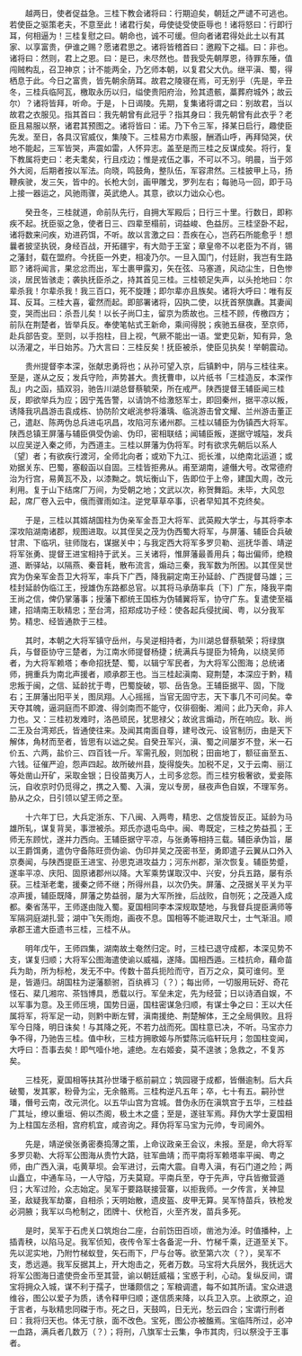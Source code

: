 <!-- { "loadSidebar": true } -->
　　越两日，使者促益急。三桂下教会诸将曰：行期迫矣，朝廷之严谴不可逃也。若使臣之驱策老夫，不意至此！诸君行矣，毋使徒受使臣辱也！诸将怒曰：行即行耳，何相逼为！三桂复慰之曰。朝命也，诚不可缓。但向者诸君得处此土以有其家、以享富贵，伊谁之赐？愿诸君思之。诸将皆稽首曰：邀殿下之福。曰：非也。诸将曰：然则，君上之恩。曰：是已，未尽然也。昔我受先朝厚恩，待罪东陲，值闯贼构乱，召卫神京；计不能两全，乃乞师本朝，以复君父大仇。继平滇、蜀，得栖息于此。今日之富贵，皆先朝余荫耳。故君之陵寝在焉，可无别乎（先是，辛丑冬，三桂兵临阿瓦，檄取永历以归，缢使贵阳府治，殓其遗骸，藁葬府城外；故云尔）？诸将皆拜，听命。于是，卜日谒陵。先期，复集诸将谓之曰：别故君，当以故君之衣服见。指其首曰：我先朝曾有此冠乎？指其身曰：我先朝曾有此衣乎？老臣且易服以祭，诸君其预图之。诸将皆曰：诺。乃下令三军，择某日启行，趣使臣先发。至日，各具汉官威仪，集陵下。三桂易方巾素服，酬酒山呼，再拜恸哭，伏地不能起，三军皆哭，声震如雷，人怀异志。盖至是而三桂之反谋成矣。将行，复下教属将吏曰：老夫耄矣，行且戍边；惟是戎伍之事，不可以不习。明晨，当于郊外大阅，后期者按以军法。向晓，鸣鼓角，整队伍，军容肃然。三桂披甲上马，扬鞭疾驶，发三矢，皆中的。长枪大剑，画甲雕戈，罗列左右；每驰马一回，即于马上接一器运之，风驰雨骤，英武绝人。其意，欲以力诎众心也。

　　癸丑冬，三桂就道，命前队先行，自拥大军殿后；日行三十里。行数日，即称疾不起。抚臣驱之急，使者日三、四辈至榻前，词益峻、色益厉。三桂坚卧不起，诸将数来问疾，劝进药饵，不听。故以言激之曰：吾疾在心，岂药石所能愈乎！想曩者披坚执锐，身经百战，开拓疆宇，有大勋于王室；章皇帝不以老臣为不肖，锡之藩封，载在盟府。今抚臣一外吏，相凌乃尔。一旦入国门，付廷尉，我岂有生路耶？诸将闻言，果忿忿而出，军士裹甲露刃，矢在弦、马塞道，风动尘生，日色惨淡，居民皆骇走；袭执抚臣杀之，持其首见三桂。三桂顿足失声，以头抢地曰：尔辈杀我！尔辈杀我！我三百口，死不旋踵；即尔辈亦且族矣。诸将大呼曰：唯有反耳、反耳。三桂大喜，霍然而起。即部署诸将，囚执二使，以抚首祭旗纛。其妻闻变，哭而出曰：杀吾儿矣！以长子尚□主，留京为质故也。三桂不顾，传檄四方；前队在荆楚者，皆举兵反。奉使笔帖式王新命，乘间得脱；疾驰五昼夜，至京师，赴兵部告变。至则，以手抱柱，目上视，气厥不能出一语。堂吏见新，知有异，急以汤灌之，半日始苏。乃大言曰：三桂反矣！抚臣被杀，使臣见执矣！举朝震动。

　　贵州提督李本深，张献忠勇将也；从孙可望入京，后镇黔中，阴与三桂往来。至是，遂从之反；发兵守险，声势甚大。贵抚曹申，以片纸书「三桂造反，本深作乱」内之函，插双羽，驰告川湖总督蔡毓荣，所在戒严。陕西提督王辅臣闻三桂反，即欲举兵为应；因宁羗告警，以请饷不给激怒军士，即回秦州，据平凉以叛，诱降我巩昌游击袁成栋、协防阶文岷洮参将潘瑀、临洮游击曾文耀、兰州游击董正己，遣赵、陈两伪总兵进屯巩昌，攻陷河东诸州郡。三桂以辅臣为伪镇西大将军。陕西总镇王屏藩与辅臣俱受伪谕、伪印，密相联结；闻辅臣叛，遂据守城隘，发兵以应吴逆入秦之师，为西道主。三桂以屏藩为伪将军。时有欲求先朝后以系人〔望〕者；有欲疾行渡河，全师北向者；或劝下九江、扼长淮，以绝南北运道；或劝据关东、巴蜀，塞殽函以自固。三桂皆拒弗从。甫至湖南，遽僭大号。改常德府治为行宫，易黄瓦不及，以漆黝之。筑坛衡山下，告即位于上帝，建国大周，改元利用。复于山下结席厂万间，为受朝之地；文武以次，称贺舞蹈。未毕，大风忽起，席厂卷入云中，俄而骤雨如注。逆党草草卒事，识者早知其不克终矣。

　　于是，三桂以其婿胡国柱为伪亲军金吾卫大将军、武英殿大学士，与其将李本深攻陷湖南诸郡，规图进取。以其侄吴之茂为伪西蜀大将军，与屏藩、辅臣合兵破甘肃、下临巩，驻师陇右，谋据关中；与我定西大将军多罗贝勒、巡抚华善、靖逆将军张勇、提督王进宝相持于武关。三关诸将，惟屏藩最善用兵；每出偏师，绝粮道、断驿站，以隔燕、秦音耗，散布流言，煽动三秦，我军数为所困。以其侄吴世宾为伪亲军金吾卫大将军，率兵下广西，降我嗣定南王孙延龄、广西提督马雄；三桂封延龄伪临江王，授雄伪东路都总官。以其将马承荫率兵〔下〕广东，降我平南王尚之信，俾仍掌藩事；授藩下都统王国栋为伪辅翼将军，协守广东。复遣使至福建，招靖南王耿精忠；至台湾，招郑成功子经：使各起兵侵扰闽、粤，以分我军势。精忠、经皆通款于三桂。

　　其时，本朝之大将军镇守岳州，与吴逆相持者，为川湖总督蔡毓荣；将绿旗兵，与督臣协守三楚者，为江南水师提督杨捷；统满兵与提臣为犄角，以绕吴师者，为大将军赖塔；奉命招抚楚、蜀，以辑宁军民者，为大将军公图海；总统诸师，拥重兵为南北声援者，顺承郡王也。当三桂起滇南、窥荆楚，本深应于黔，精忠叛于闽，之信、延龄扰于粤，巴蜀旋破，鄂、岳告急。王辅臣据平、固，下陇右；王屏藩出阳平关，图凤翔。人心摇摇，当官无固守志，天下事几不可问矣。幸天夺其魄，逼洞庭而不即渡、得剑南而不能守，仅徘徊衡、湘间；此乃天命，非人力也。又：三桂初发难时，洛邑顽民，犹思禄父；故讹言煽动，所在响应。耿、尚二王及台湾郑氏，皆通使往来。及闻其南面自尊，建号改元、设官制历，由是天下解体，角材而至者，皆思有以诎之矣。自癸丑军兴，滇、蜀之间屡岁不登，米一石价五、六两，盐价三、四百钱一斤。军需孔殷，则加税；田亩地丁，额征亩至五、六钱。征催严迫，怨声四起。故所破州县，旋得旋失。加税不足，又于云南、丽江等处凿山开矿，采取金银；日役苗夷万人，土司多忿怨。而三桂穷极奢欲，爱妾陈沅，自收京时仍觅得之，携之入蜀、入滇，宠以专房，昼夜声色自娱，不理军务。胁从之众，日引领以望王师之至。

　　十六年丁巳，大兵定浙东、下八闽、入两粤，精忠、之信旋皆反正。延龄为马雄所轧，谋复背吴，事泄被杀。郑氏亦退屯岛中。闽、粤既定，三桂之势益孤；王师无东顾忧，遂并力西向。王辅臣据守平凉，与张勇等相持三载。辅臣承伪旨，屡以王爵饵勇，遣伪守备陈旺赍伪谕、伪印并吴之茂密书至，勇即遣子云翼从口外入京奏闻，与陕西提臣王进宝、孙思克进攻益力；河东州郡，渐次恢复。辅臣势蹙，遂率平凉、庆阳、固原诸郡州以降。大军乘势谋取汉中、兴安，分兵五路，屡有杀获。三桂渐老耄，援秦之师不继；所得州县，以次仍失。屏藩、之茂据关平关为平凉声援，辅臣既降，屏藩之势益弱，屡为大军所挫，后战败，自刎死；之茂遁入成都。秦省荡平，王师遂由陇入蜀。夏国相同李本深规取楚地，与我督兵提臣满师等军隔洞庭湖扎营；湖中飞矢雨炮，画夜不息。国相等不能进取尺士，士气渐沮。顺承郡王遣大臣遗书三桂，三桂不从。

　　明年戊午，王师四集，湖南故土奄然归定。时，三桂已退守成都，本深见势不支，谋复归顺；大将军公图海遣使谕以威福，遂降。国相西遁。三桂抗命，藉命苗兵为助，所为标枪，发无不中。传数十苗兵扼险而守，百万之众，莫可谁何。至是，皆遁归。胡国柱为逆藩额驸，百纨裤习（？）；每出师，一切服用玩好、奇花怪石、棐几湘帘、茶铛博具，悉载以行。军垒未定，先为经营；日以诗酒自娱，不以军事为意。及王师压境，国势日逼，国柱密谋急归顺，有谋士争之曰：王以大任属将军，将军足一动，则黔中断左臂，滇南援绝、荆楚解体，王之全局俱败。且将军今日降，明日诛矣！与其降之死，不若力战而死。国柱意已决，不听。马宝亦力争不得，乃驰告三桂。值中秋，三桂方拥歌姬与所嬖陈沅临轩玩月；忽国柱变闻，大呼曰：吾事去矣！即气噎仆地，遽绝。左右姬妾，莫不遑骇；急救之，不复苏矣。

　　三桂死，夏国相等扶其孙世璠于柩前嗣立；筑园寝于成都，皆僭逾制。后大兵破蜀，发其冢，粉骨为尘，无余骼焉。三桂构逆凡五年；卒，七十有五。嗣孙世璠，僭号云南，改元洪化。以五华山宫为宫城。昔伪永历在滇筑宫于五华，三桂益广其址，缭以重垣、俯以杰阁，极土木之盛；至是，遂驻军焉。拜伪大学士夏国相为上柱国左丞相，宫府机宜，咸咨询之。拜伪将军马宝为元帅，专司阃外。

　　先是，靖逆侯张勇密奏捣薄之策，上命议政亲王会议，未报。至是，命大将军多罗贝勒、大将军公图海从贵竹大路，驻军曲靖；而平南将军赖塔率平闽、粤之师，由广西入滇，屯黄草坝。会军进讨，云南大震。自粤入滇，有石门道之险；两山矗立，中通车马，一人守隘，万夫莫窥。平南兵至，夺于先声，守兵皆撤营遁归；大军过险，众志始定。吴军于要路联接营寨，以拒我师。一夕传言，关神显圣，敌疑我军劫寨，自相杀；天明始散，遗皮盔、皮甲无算。吴军恃苗兵，铁枪发必洞腋；我军以鸟枪制之，团牌十、伏枪百，火至齐发，苗兵多死。

　　是时，吴军于石虎关口筑炮台二座，台前饬田百顷，凿池为淖。时值播种，上插青秧，以陷马足。我军侦知，夜传令军士各备泥一升、竹梯千乘，迂道至关下。先以泥实地，乃附竹梯蚁登，矢石雨下，尸与台等。欲至第六次（？），吴军不支，悉远遁。我军反据其上，开大炮击之，死者万数。马宝将大兵居外，我抚远大将军公图海日遣使赍金币至其营，谕以朝廷威福；宝惑于利，心动。复纵反间，谓宝将拥众入城，谋不利于孺子，世璠颇信之；军粮调遣，每不如其所请。宝众进退维谷，图公以爱子为质，诱令释甲归顺；遂信质来降，以兵卫入京。上欲原之，迫于言者，与耿精忠同磔于市。死之日，天鼓鸣，日无光，愁云四合；宝谓行刑者曰：我将归天也。体无寸肤，面不改色。宝死，图公亦被醢焉。宝临阵所过，必冲一血路，满兵者几数万（？）；将刑，八旗军士云集，争市其肉，归以祭没于王事者。

